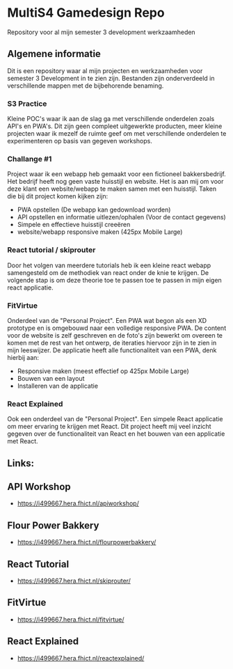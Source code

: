 # MultiS4 Gamedesign Repo
Repository voor al mijn semester 3 development werkzaamheden
<br>
## Algemene informatie
Dit is een repository waar al mijn projecten en werkzaamheden voor semester 3 Development in te zien zijn.
Bestanden zijn onderverdeeld in verschillende mappen met de bijbehorende benaming. 
<br>
### S3 Practice
Kleine POC's waar ik aan de slag ga met verschillende onderdelen zoals API's en PWA's. Dit zijn geen compleet uitgewerkte producten, meer kleine projecten waar ik mezelf de ruimte geef om met verschillende onderdelen te experimenteren op basis van gegeven workshops. 
### Challange #1
Project waar ik een webapp heb gemaakt voor een fictioneel bakkersbedrijf. Het bedrijf heeft nog geen vaste huisstijl en website. Het is aan mij om voor deze klant een website/webapp te maken samen met een huisstijl. Taken die bij dit project komen kijken zijn:
- PWA opstellen (De webapp kan gedownload worden)
- API opstellen en informatie uitlezen/ophalen (Voor de contact gegevens)
- Simpele en effectieve huisstijl creeëren
- website/webapp responsive maken (425px Mobile Large)
### React tutorial / skiprouter
Door het volgen van meerdere tutorials heb ik een kleine react webapp samengesteld om de methodiek van react onder de knie te krijgen. De volgende stap is om deze theorie toe te passen toe te passen in mijn eigen react applicatie. 
### FitVirtue
Onderdeel van de "Personal Project". Een PWA wat begon als een XD prototype en is omgebouwd naar een volledige responsive PWA. De content voor de website is zelf geschreven en de foto's zijn bewerkt om overeen te komen met de rest van het ontwerp, de iteraties hiervoor zijn in te zien in mijn leeswijzer. De applicatie heeft alle functionaliteit van een PWA, denk hierbij aan:
- Responsive maken (meest effectief op 425px Mobile Large)
- Bouwen van een layout
- Installeren van de applicatie
### React Explained
Ook een onderdeel van de "Personal Project". Een simpele React applicatie om meer ervaring te krijgen met React. Dit project heeft mij veel inzicht gegeven over de functionaliteit van React en het bouwen van een applicatie met React.
## Links:
## API Workshop
- https://i499667.hera.fhict.nl/apiworkshop/
## Flour Power Bakkery
- https://i499667.hera.fhict.nl/flourpowerbakkery/
## React Tutorial
- https://i499667.hera.fhict.nl/skiprouter/
## FitVirtue
- https://i499667.hera.fhict.nl/fitvirtue/
## React Explained
- https://i499667.hera.fhict.nl/reactexplained/
